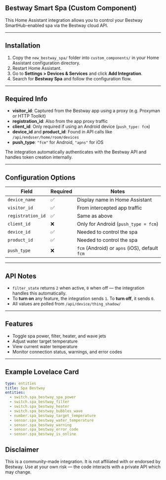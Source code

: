 ## Bestway Smart Spa (Custom Component)

This Home Assistant integration allows you to control your Bestway SmartHub-enabled spa via the Bestway cloud API.

---

## Installation

1. Copy the `new_bestway_spa/` folder into `custom_components/` in your Home Assistant configuration directory.
2. Restart Home Assistant.
3. Go to **Settings > Devices & Services** and click **Add Integration**.
4. Search for **Bestway Spa** and follow the configuration flow.

---

## Required Info

- **visitor_id**: Captured from the Bestway app using a proxy (e.g. Proxyman or HTTP Toolkit)
- **registration_id**: Also from the app proxy traffic
- **client_id**: Only required if using an Android device (`push_type: fcm`)
- **device_id** and **product_id**: Found in API calls like `/api/enduser/home/room/devices`
- **push_type**: `"fcm"` for Android, `"apns"` for iOS

 The integration automatically authenticates with the Bestway API and handles token creation internally.

---

## Configuration Options

| Field            | Required | Notes                                      |
|------------------|----------|--------------------------------------------|
| `device_name`    | ✅       | Display name in Home Assistant             |
| `visitor_id`     | ✅       | From intercepted app traffic               |
| `registration_id`| ✅       | Same as above                              |
| `client_id`      | ❌       | Only for Android (`push_type = fcm`)       |
| `device_id`      | ✅       | Needed to control the spa                  |
| `product_id`     | ✅       | Needed to control the spa                  |
| `push_type`      | ❌       | `fcm` (Android) or `apns` (iOS), default `fcm` |

---

## API Notes

- `filter_state` returns `2` when active, `0` when off — the integration handles this automatically.
- To **turn on** any feature, the integration sends `1`. To **turn off**, it sends `0`.
- All values are polled from `/api/device/thing_shadow/`

---

## Features

- Toggle spa power, filter, heater, and wave jets
- Adjust water target temperature
- View current water temperature
- Monitor connection status, warnings, and error codes

---

## Example Lovelace Card

```yaml
type: entities
title: Spa Bestway
entities:
  - switch.spa_bestway_spa_power
  - switch.spa_bestway_filter
  - switch.spa_bestway_heater
  - switch.spa_bestway_bubbles_wave
  - number.spa_bestway_target_temperature
  - sensor.spa_bestway_water_temperature
  - sensor.spa_bestway_warning
  - sensor.spa_bestway_error_code
  - sensor.spa_bestway_is_online
```

## Disclaimer
This is a community-made integration. It is not affiliated with or endorsed by Bestway.
Use at your own risk — the code interacts with a private API which may change.
